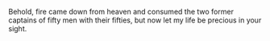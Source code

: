 Behold, fire came down from heaven and consumed the two former captains of fifty men with their fifties, but now let my life be precious in your sight.
